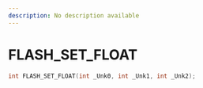 ```yaml
---
description: No description available 
---
```


# FLASH_SET_FLOAT

```cpp
int FLASH_SET_FLOAT(int _Unk0, int _Unk1, int _Unk2);
```